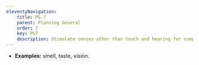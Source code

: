 ```yaml
---
eleventyNavigation:
    title: PG.7
    parent: Planning General
    order: 7
    key: PG7
    description: Stimulate senses other than touch and hearing for complementary interaction, if possible.
---
```

- **Examples:** smell, taste, vision.
